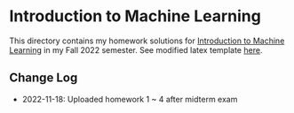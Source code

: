 # Introduction to Machine Learning

This directory contains my homework solutions for [Introduction to Machine Learning](https://miralab.ai/course/ml_2022fall/) in my Fall 2022 semester.
See modified latex template [here](../../Misc/LaTeX%20Templates/ML%20Homework/).

## Change Log

- 2022-11-18: Uploaded homework 1 ~ 4 after midterm exam
